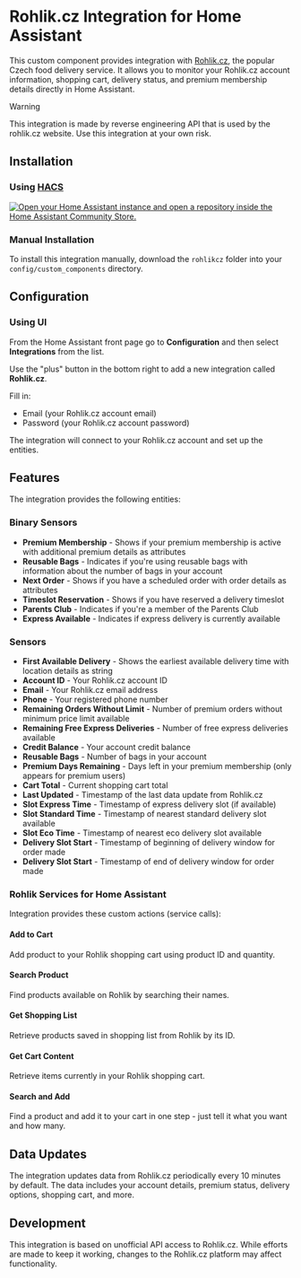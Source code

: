 # Rohlik.cz Integration for Home Assistant

This custom component provides integration with [Rohlik.cz](https://www.rohlik.cz), the popular Czech food delivery service. It allows you to monitor your Rohlik.cz account information, shopping cart, delivery status, and premium membership details directly in Home Assistant.

> [!WARNING] 
> This integration is made by reverse engineering API that is used by the rohlik.cz website. Use this integration at your own risk.

## Installation

### Using [HACS](https://hacs.xyz/)

[![Open your Home Assistant instance and open a repository inside the Home Assistant Community Store.](https://my.home-assistant.io/badges/hacs_repository.svg)](https://my.home-assistant.io/redirect/hacs_repository/?owner=dvejsada&repository=HA-RohlikCZ&category=Integration)

### Manual Installation

To install this integration manually, download the `rohlikcz` folder into your `config/custom_components` directory.

## Configuration

### Using UI

From the Home Assistant front page go to **Configuration** and then select **Integrations** from the list.

Use the "plus" button in the bottom right to add a new integration called **Rohlik.cz**.

Fill in:
 
- Email (your Rohlik.cz account email)
- Password (your Rohlik.cz account password)

The integration will connect to your Rohlik.cz account and set up the entities.

## Features

The integration provides the following entities:

### Binary Sensors

- **Premium Membership** - Shows if your premium membership is active with additional premium details as attributes
- **Reusable Bags** - Indicates if you're using reusable bags with information about the number of bags in your account
- **Next Order** - Shows if you have a scheduled order with order details as attributes
- **Timeslot Reservation** - Shows if you have reserved a delivery timeslot
- **Parents Club** - Indicates if you're a member of the Parents Club
- **Express Available** - Indicates if express delivery is currently available

### Sensors

- **First Available Delivery** - Shows the earliest available delivery time with location details as string
- **Account ID** - Your Rohlik.cz account ID
- **Email** - Your Rohlik.cz email address
- **Phone** - Your registered phone number
- **Remaining Orders Without Limit** - Number of premium orders without minimum price limit available
- **Remaining Free Express Deliveries** - Number of free express deliveries available
- **Credit Balance** - Your account credit balance
- **Reusable Bags** - Number of bags in your account
- **Premium Days Remaining** - Days left in your premium membership (only appears for premium users)
- **Cart Total** - Current shopping cart total
- **Last Updated** - Timestamp of the last data update from Rohlik.cz
- **Slot Express Time** - Timestamp of express delivery slot (if available)
- **Slot Standard Time** - Timestamp of nearest standard delivery slot available
- **Slot Eco Time** - Timestamp of nearest eco delivery slot available
- **Delivery Slot Start** - Timestamp of beginning of delivery window for order made
- **Delivery Slot Start** - Timestamp of end of delivery window for order made

### Rohlik Services for Home Assistant

Integration provides these custom actions (service calls):

#### Add to Cart
Add product to your Rohlik shopping cart using product ID and quantity.

#### Search Product
Find products available on Rohlik by searching their names.

#### Get Shopping List
Retrieve products saved in shopping list from Rohlik by its ID.

#### Get Cart Content
Retrieve items currently in your Rohlik shopping cart.

#### Search and Add
Find a product and add it to your cart in one step - just tell it what you want and how many.

## Data Updates

The integration updates data from Rohlik.cz periodically every 10 minutes by default. The data includes your account details, premium status, delivery options, shopping cart, and more.

## Development

This integration is based on unofficial API access to Rohlik.cz. While efforts are made to keep it working, changes to the Rohlik.cz platform may affect functionality.
